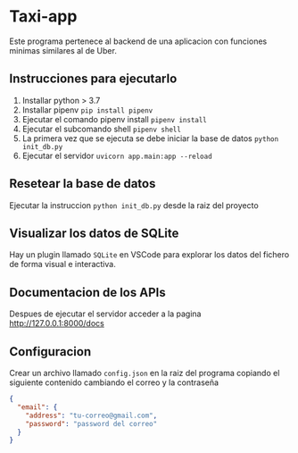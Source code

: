 # Taxi-app
Este programa pertenece al backend de una aplicacion con funciones minimas similares al de Uber.

## Instrucciones para ejecutarlo
1. Installar python > 3.7
2. Installar pipenv
```pip install pipenv```
3. Ejecutar el comando pipenv install
```pipenv install```
4. Ejecutar el subcomando shell
```pipenv shell```
5. La primera vez que se ejecuta se debe iniciar la base de datos
```python init_db.py``` 
6. Ejecutar el servidor
```uvicorn app.main:app --reload```

## Resetear la base de datos
Ejecutar la instruccion ```python init_db.py``` desde la raiz del proyecto

## Visualizar los datos de SQLite
Hay un plugin llamado ```SQLite``` en VSCode para explorar los datos del fichero de forma visual e interactiva.

## Documentacion de los APIs
Despues de ejecutar el servidor acceder a la pagina http://127.0.0.1:8000/docs

## Configuracion
Crear un archivo llamado ```config.json``` en la raiz del programa copiando el siguiente contenido cambiando el correo y la contraseña

```json
{
  "email": {
    "address": "tu-correo@gmail.com",
    "password": "password del correo"
  }
}
```

